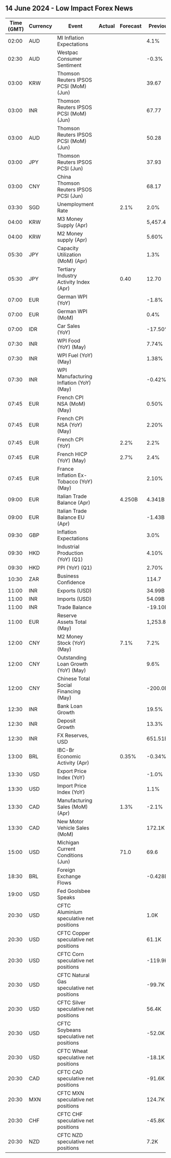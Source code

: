 ## 14 June 2024 - Low Impact Forex News

| Time (GMT) | Currency | Event | Actual | Forecast | Previous |
|------|----------|-------|--------|----------|----------|
| 02:00 | AUD | MI Inflation Expectations |  |  | 4.1% |
| 02:30 | AUD | Westpac Consumer Sentiment |  |  | -0.3% |
| 03:00 | KRW | Thomson Reuters IPSOS PCSI (MoM) (Jun) |  |  | 39.67 |
| 03:00 | INR | Thomson Reuters IPSOS PCSI (MoM) (Jun) |  |  | 67.77 |
| 03:00 | AUD | Thomson Reuters IPSOS PCSI (MoM) (Jun) |  |  | 50.28 |
| 03:00 | JPY | Thomson Reuters IPSOS PCSI (Jun) |  |  | 37.93 |
| 03:00 | CNY | China Thomson Reuters IPSOS PCSI (Jun) |  |  | 68.17 |
| 03:30 | SGD | Unemployment Rate |  | 2.1% | 2.0% |
| 04:00 | KRW | M3 Money Supply (Apr) |  |  | 5,457.4B |
| 04:00 | KRW | M2 Money supply (Apr) |  |  | 5.60% |
| 05:30 | JPY | Capacity Utilization (MoM) (Apr) |  |  | 1.3% |
| 05:30 | JPY | Tertiary Industry Activity Index (Apr) |  | 0.40 | 12.70 |
| 07:00 | EUR | German WPI (YoY) |  |  | -1.8% |
| 07:00 | EUR | German WPI (MoM) |  |  | 0.4% |
| 07:00 | IDR | Car Sales (YoY) |  |  | -17.50% |
| 07:30 | INR | WPI Food (YoY) (May) |  |  | 7.74% |
| 07:30 | INR | WPI Fuel (YoY) (May) |  |  | 1.38% |
| 07:30 | INR | WPI Manufacturing Inflation (YoY) (May) |  |  | -0.42% |
| 07:45 | EUR | French CPI NSA (MoM) (May) |  |  | 0.50% |
| 07:45 | EUR | French CPI NSA (YoY) (May) |  |  | 2.20% |
| 07:45 | EUR | French CPI (YoY) |  | 2.2% | 2.2% |
| 07:45 | EUR | French HICP (YoY) (May) |  | 2.7% | 2.4% |
| 07:45 | EUR | France Inflation Ex-Tobacco (YoY) (May) |  |  | 2.10% |
| 09:00 | EUR | Italian Trade Balance (Apr) |  | 4.250B | 4.341B |
| 09:00 | EUR | Italian Trade Balance EU (Apr) |  |  | -1.43B |
| 09:30 | GBP | Inflation Expectations |  |  | 3.0% |
| 09:30 | HKD | Industrial Production (YoY) (Q1) |  |  | 4.10% |
| 09:30 | HKD | PPI (YoY) (Q1) |  |  | 2.70% |
| 10:30 | ZAR | Business Confidence |  |  | 114.7 |
| 11:00 | INR | Exports (USD) |  |  | 34.99B |
| 11:00 | INR | Imports (USD) |  |  | 54.09B |
| 11:00 | INR | Trade Balance |  |  | -19.10B |
| 11:00 | EUR | Reserve Assets Total (May) |  |  | 1,253.84B |
| 12:00 | CNY | M2 Money Stock (YoY) (May) |  | 7.1% | 7.2% |
| 12:00 | CNY | Outstanding Loan Growth (YoY) (May) |  |  | 9.6% |
| 12:00 | CNY | Chinese Total Social Financing (May) |  |  | -200.0B |
| 12:30 | INR | Bank Loan Growth |  |  | 19.5% |
| 12:30 | INR | Deposit Growth |  |  | 13.3% |
| 12:30 | INR | FX Reserves, USD |  |  | 651.51B |
| 13:00 | BRL | IBC-Br Economic Activity (Apr) |  | 0.35% | -0.34% |
| 13:30 | USD | Export Price Index (YoY) |  |  | -1.0% |
| 13:30 | USD | Import Price Index (YoY) |  |  | 1.1% |
| 13:30 | CAD | Manufacturing Sales (MoM) (Apr) |  | 1.3% | -2.1% |
| 13:30 | CAD | New Motor Vehicle Sales (MoM) |  |  | 172.1K |
| 15:00 | USD | Michigan Current Conditions (Jun) |  | 71.0 | 69.6 |
| 18:30 | BRL | Foreign Exchange Flows |  |  | -0.428B |
| 19:00 | USD | Fed Goolsbee Speaks |  |  |  |
| 20:30 | USD | CFTC Aluminium speculative net positions |  |  | 1.0K |
| 20:30 | USD | CFTC Copper speculative net positions |  |  | 61.1K |
| 20:30 | USD | CFTC Corn speculative net positions |  |  | -119.9K |
| 20:30 | USD | CFTC Natural Gas speculative net positions |  |  | -99.7K |
| 20:30 | USD | CFTC Silver speculative net positions |  |  | 56.4K |
| 20:30 | USD | CFTC Soybeans speculative net positions |  |  | -52.0K |
| 20:30 | USD | CFTC Wheat speculative net positions |  |  | -18.1K |
| 20:30 | CAD | CFTC CAD speculative net positions |  |  | -91.6K |
| 20:30 | MXN | CFTC MXN speculative net positions |  |  | 124.7K |
| 20:30 | CHF | CFTC CHF speculative net positions |  |  | -45.8K |
| 20:30 | NZD | CFTC NZD speculative net positions |  |  | 7.2K |
